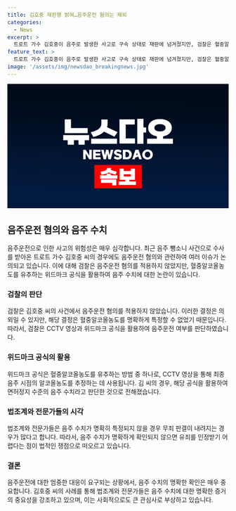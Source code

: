 ```yaml
---
title: 김호중 재판행 밝혀…음주운전 혐의는 제외
categories:
  - News
excerpt: >
  트로트 가수 김호중이 음주로 발생한 사고로 구속 상태로 재판에 넘겨졌지만, 검찰은 혈중알코올농도를 특정하지 못해 음주운전 혐의를 적용하지 않았다. 김 씨는 음주로 차를 몰다 택시와 충돌한 뒤 만취 상태의 매니저를 허위 자수한 혐의 등을 받고 있다. 경찰은 음주운전 혐의를 적용해 사건을 송치했지만, 검찰은 음주운전 혐의를 배제하고 재판에 넘겼다. 혈중알코올농도를 유추하는 위드마크 공식을 적용해도 음주운전 혐의를 인정받기 어렵다는 것이 법조계의 평가이다.
feature_text: >
  트로트 가수 김호중이 음주로 발생한 사고로 구속 상태로 재판에 넘겨졌지만, 검찰은 혈중알코올농도를 특정하지 못해 음주운전 혐의를 적용하지 않았다. 김 씨는 음주로 차를 몰다 택시와 충돌한 뒤 만취 상태의 매니저를 허위 자수한 혐의 등을 받고 있다. 경찰은 음주운전 혐의를 적용해 사건을 송치했지만, 검찰은 음주운전 혐의를 배제하고 재판에 넘겼다. 혈중알코올농도를 유추하는 위드마크 공식을 적용해도 음주운전 혐의를 인정받기 어렵다는 것이 법조계의 평가이다.
image: '/assets/img/newsdao_breakingnews.jpg'
---
```


<p><img src="/assets/img/newsdao_breakingnews.jpg" alt="firstkoreanews 속보" /></p>

<h2 data-ke-size="size26">음주운전 혐의와 음주 수치</h2>

<p data-ke-size="size16">음주운전으로 인한 사고의 위험성은 매우 심각합니다. 최근 음주 뺑소니 사건으로 수사를 받아온 트로트 가수 김호중 씨의 경우에도 음주운전 혐의와 관련하여 여러 이슈가 논의되고 있습니다. 이에 대해 검찰은 음주운전 혐의를 적용하지 않았지만, 혈중알코올농도를 유추하는 위드마크 공식을 활용하여 음주 수치에 대한 논란이 있습니다.</p>

<h3 data-ke-size="size24">검찰의 판단</h3>

<p data-ke-size="size16">검찰은 김호중 씨의 사건에서 음주운전 혐의를 적용하지 않았습니다. 이러한 결정은 의외일 수 있지만, 해당 결정은 혈중알코올농도를 명확하게 특정할 수 없었기 때문입니다. 따라서, 검찰은 CCTV 영상과 위드마크 공식을 활용하여 음주운전 여부를 판단하였습니다.</p>

<h3 data-ke-size="size24">위드마크 공식의 활용</h3>

<p data-ke-size="size16">위드마크 공식은 혈중알코올농도를 유추하는 방법 중 하나로, CCTV 영상을 통해 최종 음주 시점의 알코올농도를 추정하는 데 사용됩니다. 김 씨의 경우, 해당 공식을 활용하여 면허정지 수준의 음주 수치라고 판단한 것으로 전해졌습니다.</p>

<h3 data-ke-size="size24">법조계와 전문가들의 시각</h3>

<p data-ke-size="size16">법조계와 전문가들은 음주 수치가 명확히 특정되지 않을 경우 무죄 판결이 내려지는 경우가 많다고 합니다. 따라서, 음주 수치가 명확하게 확인되지 않으면 유죄를 인정받기 어렵다는 점이 법적인 쟁점으로 떠오르고 있습니다.</p>

<h3 data-ke-size="size24">결론</h3>

<p data-ke-size="size16">음주운전에 대한 엄중한 대응이 요구되는 상황에서, 음주 수치의 명확한 확인은 매우 중요합니다. 김호중 씨의 사례를 통해 법조계와 전문가들은 음주 수치에 대한 명확한 증거의 중요성을 강조하고 있으며, 이는 사회적으로도 큰 관심사로 부상하고 있습니다.</p>

